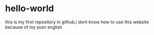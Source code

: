 # hello-world
this is my first repository in github,i dont know how to use this website because of my poor english 
